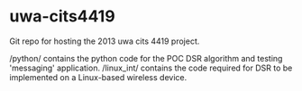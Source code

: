 uwa-cits4419
============

Git repo for hosting the 2013 uwa cits 4419 project.

/python/ contains the python code for the POC DSR algorithm and testing 'messaging' application.
/linux_int/ contains the code required for DSR to be implemented on a Linux-based wireless device.
